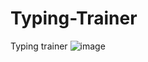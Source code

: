 # Typing-Trainer
Typing trainer
![image](https://user-images.githubusercontent.com/55100820/163725124-c8dcb623-4970-422b-9d79-85080799d03b.png)
